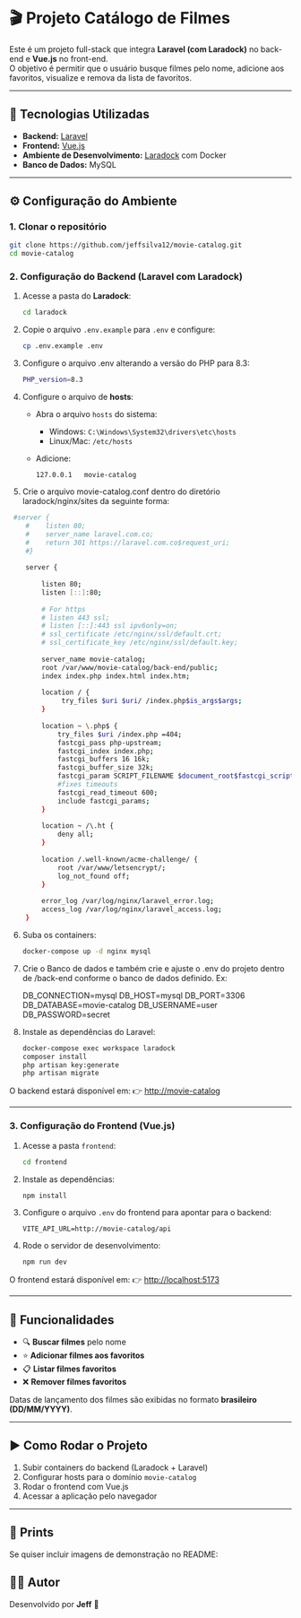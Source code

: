 

# 🎬 Projeto Catálogo de Filmes

Este é um projeto full-stack que integra **Laravel (com Laradock)** no back-end e **Vue.js** no front-end.  
O objetivo é permitir que o usuário busque filmes pelo nome, adicione aos favoritos, visualize e remova da lista de favoritos.

---

## 🚀 Tecnologias Utilizadas

- **Backend:** [Laravel](https://laravel.com/)  
- **Frontend:** [Vue.js](https://vuejs.org/)  
- **Ambiente de Desenvolvimento:** [Laradock](https://laradock.io/) com Docker  
- **Banco de Dados:** MySQL  

---

## ⚙️ Configuração do Ambiente

### 1. Clonar o repositório
```bash
git clone https://github.com/jeffsilva12/movie-catalog.git
cd movie-catalog
````

### 2. Configuração do Backend (Laravel com Laradock)

1. Acesse a pasta do **Laradock**:

   ```bash
   cd laradock
   ```

2. Copie o arquivo `.env.example` para `.env` e configure:

   ```bash
   cp .env.example .env
   ```

3. Configure o arquivo .env alterando a versão do PHP para 8.3:

   ```bash
   PHP_version=8.3
   ```

4. Configure o arquivo de **hosts**:

   * Abra o arquivo `hosts` do sistema:

     * Windows: `C:\Windows\System32\drivers\etc\hosts`
     * Linux/Mac: `/etc/hosts`
   * Adicione:

     ```
     127.0.0.1   movie-catalog
     ```

5. Crie o arquivo movie-catalog.conf dentro do diretório laradock/nginx/sites da seguinte forma:

  ```bash
   #server {
      #    listen 80;
      #    server_name laravel.com.co;
      #    return 301 https://laravel.com.co$request_uri;
      #}
      
      server {
      
          listen 80;
          listen [::]:80;
      
          # For https
          # listen 443 ssl;
          # listen [::]:443 ssl ipv6only=on;
          # ssl_certificate /etc/nginx/ssl/default.crt;
          # ssl_certificate_key /etc/nginx/ssl/default.key;
      
          server_name movie-catalog;
          root /var/www/movie-catalog/back-end/public;
          index index.php index.html index.htm;
      
          location / {
               try_files $uri $uri/ /index.php$is_args$args;
          }
      
          location ~ \.php$ {
              try_files $uri /index.php =404;
              fastcgi_pass php-upstream;
              fastcgi_index index.php;
              fastcgi_buffers 16 16k;
              fastcgi_buffer_size 32k;
              fastcgi_param SCRIPT_FILENAME $document_root$fastcgi_script_name;
              #fixes timeouts
              fastcgi_read_timeout 600;
              include fastcgi_params;
          }
      
          location ~ /\.ht {
              deny all;
          }
      
          location /.well-known/acme-challenge/ {
              root /var/www/letsencrypt/;
              log_not_found off;
          }
      
          error_log /var/log/nginx/laravel_error.log;
          access_log /var/log/nginx/laravel_access.log;
      }
  ```
     
6. Suba os containers:

   ```bash
   docker-compose up -d nginx mysql
   ```

7. Crie o Banco de dados e também crie e ajuste o .env do projeto dentro de /back-end conforme o banco de dados definido. Ex:

   DB_CONNECTION=mysql
   DB_HOST=mysql
   DB_PORT=3306
   DB_DATABASE=movie-catalog
   DB_USERNAME=user
   DB_PASSWORD=secret 

8. Instale as dependências do Laravel:

   ```bash
   docker-compose exec workspace laradock
   composer install
   php artisan key:generate
   php artisan migrate
   ```

O backend estará disponível em:
👉 [http://movie-catalog](http://movie-catalog)

---

### 3. Configuração do Frontend (Vue.js)

1. Acesse a pasta `frontend`:

   ```bash
   cd frontend
   ```

2. Instale as dependências:

   ```bash
   npm install
   ```

3. Configure o arquivo `.env` do frontend para apontar para o backend:

   ```env
   VITE_API_URL=http://movie-catalog/api
   ```

4. Rode o servidor de desenvolvimento:

   ```bash
   npm run dev
   ```

O frontend estará disponível em:
👉 [http://localhost:5173](http://localhost:5173)

---

## 🎯 Funcionalidades

* 🔍 **Buscar filmes** pelo nome
* ⭐ **Adicionar filmes aos favoritos**
* 📋 **Listar filmes favoritos**
* ❌ **Remover filmes favoritos**

Datas de lançamento dos filmes são exibidas no formato **brasileiro (DD/MM/YYYY)**.

---

## ▶️ Como Rodar o Projeto

1. Subir containers do backend (Laradock + Laravel)
2. Configurar hosts para o domínio `movie-catalog`
3. Rodar o frontend com Vue.js
4. Acessar a aplicação pelo navegador

---

## 📸 Prints 

Se quiser incluir imagens de demonstração no README:



## 👨‍💻 Autor

Desenvolvido por **Jeff** 🚀


